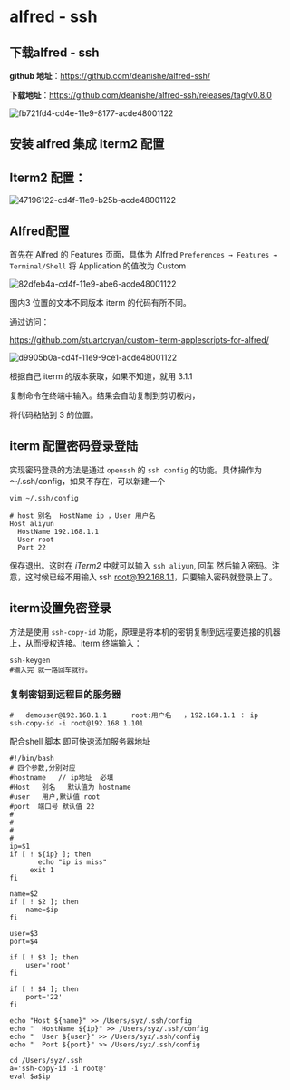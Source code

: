 # alfred - ssh

## 下载alfred - ssh

**github 地址**：https://github.com/deanishe/alfred-ssh/

**下载地址**：https://github.com/deanishe/alfred-ssh/releases/tag/v0.8.0

![fb721fd4-cd4e-11e9-8177-acde48001122](https://i.loli.net/2019/09/02/CXB7OfHWQr6p8mu.png )

## 安装 alfred 集成 Iterm2 配置

## Iterm2 配置：

![47196122-cd4f-11e9-b25b-acde48001122](https://i.loli.net/2019/09/02/liPr7Xd4uCx12DH.png )

## Alfred配置

首先在 Alfred 的 Features 页面，具体为 Alfred `Preferences → Features → Terminal/Shell` 将 Application 的值改为 Custom

![82dfeb4a-cd4f-11e9-abe6-acde48001122](https://i.loli.net/2019/09/02/CKQUH35FOXnj2rJ.png )

图内3 位置的文本不同版本 iterm 的代码有所不同。

通过访问：

https://github.com/stuartcryan/custom-iterm-applescripts-for-alfred/

![d9905b0a-cd4f-11e9-9ce1-acde48001122](https://i.loli.net/2019/09/02/qZXLMpITEONSkw5.png )

根据自己 iterm 的版本获取，如果不知道，就用 3.1.1

复制命令在终端中输入。结果会自动复制到剪切板内，

将代码粘贴到 3 的位置。



## iterm 配置密码登录登陆

实现密码登录的方法是通过 `openssh` 的 `ssh config` 的功能。具体操作为～/.ssh/config，如果不存在，可以新建一个

```shell
vim ~/.ssh/config

# host 别名  HostName ip ，User 用户名
Host aliyun  
  HostName 192.168.1.1
  User root
  Port 22
```

保存退出。这时在 *iTerm2* 中就可以输入 `ssh aliyun`, 回车 然后输入密码。注意，这时候已经不用输入 ssh root@192.168.1.1，只要输入密码就登录上了。

## iterm设置免密登录

方法是使用 `ssh-copy-id` 功能，原理是将本机的密钥复制到远程要连接的机器上，从而授权连接。iterm 终端输入：

```shell
ssh-keygen
#输入完 就一路回车就行。
```

### 复制密钥到远程目的服务器

```shell
#   demouser@192.168.1.1      root:用户名   ，192.168.1.1 ： ip
ssh-copy-id -i root@192.168.1.101
```



配合shell 脚本 即可快速添加服务器地址





```shell
#!/bin/bash
# 四个参数,分别对应
#hostname   // ip地址  必填
#Host   别名   默认值为 hostname
#user   用户,默认值 root
#port  端口号 默认值 22 
#
#
#
#
ip=$1
if [ ! ${ip} ]; then
       echo "ip is miss"
     exit 1
fi

name=$2
if [ ! $2 ]; then
    name=$ip
fi

user=$3
port=$4

if [ ! $3 ]; then
    user='root'
fi

if [ ! $4 ]; then
    port='22'
fi

echo "Host ${name}" >> /Users/syz/.ssh/config
echo "  HostName ${ip}" >> /Users/syz/.ssh/config
echo "  User ${user}" >> /Users/syz/.ssh/config
echo "  Port ${port}" >> /Users/syz/.ssh/config

cd /Users/syz/.ssh
a='ssh-copy-id -i root@'
eval $a$ip
```

